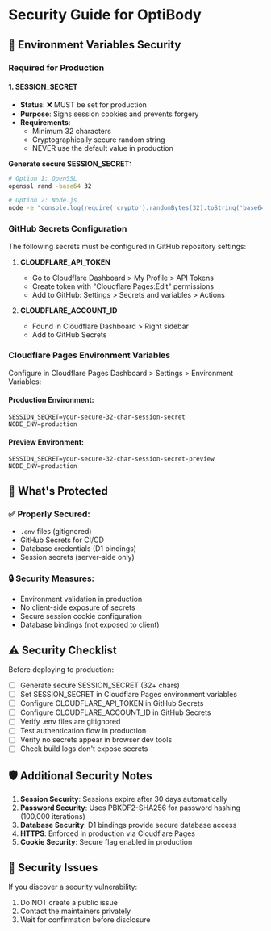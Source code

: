# Security Guide for OptiBody

## 🔐 Environment Variables Security

### Required for Production

#### 1. SESSION_SECRET
- **Status**: ❌ MUST be set for production
- **Purpose**: Signs session cookies and prevents forgery
- **Requirements**: 
  - Minimum 32 characters
  - Cryptographically secure random string
  - NEVER use the default value in production

**Generate secure SESSION_SECRET:**
```bash
# Option 1: OpenSSL
openssl rand -base64 32

# Option 2: Node.js
node -e "console.log(require('crypto').randomBytes(32).toString('base64'))"
```

### GitHub Secrets Configuration

The following secrets must be configured in GitHub repository settings:

1. **CLOUDFLARE_API_TOKEN**
   - Go to Cloudflare Dashboard > My Profile > API Tokens
   - Create token with "Cloudflare Pages:Edit" permissions
   - Add to GitHub: Settings > Secrets and variables > Actions

2. **CLOUDFLARE_ACCOUNT_ID**
   - Found in Cloudflare Dashboard > Right sidebar
   - Add to GitHub Secrets

### Cloudflare Pages Environment Variables

Configure in Cloudflare Pages Dashboard > Settings > Environment Variables:

#### Production Environment:
```
SESSION_SECRET=your-secure-32-char-session-secret
NODE_ENV=production
```

#### Preview Environment:
```
SESSION_SECRET=your-secure-32-char-session-secret-preview
NODE_ENV=production
```

## 🚫 What's Protected

### ✅ Properly Secured:
- `.env` files (gitignored)
- GitHub Secrets for CI/CD
- Database credentials (D1 bindings)
- Session secrets (server-side only)

### 🔒 Security Measures:
- Environment validation in production
- No client-side exposure of secrets
- Secure session cookie configuration
- Database bindings (not exposed to client)

## ⚠️ Security Checklist

Before deploying to production:

- [ ] Generate secure SESSION_SECRET (32+ chars)
- [ ] Set SESSION_SECRET in Cloudflare Pages environment variables
- [ ] Configure CLOUDFLARE_API_TOKEN in GitHub Secrets
- [ ] Configure CLOUDFLARE_ACCOUNT_ID in GitHub Secrets
- [ ] Verify .env files are gitignored
- [ ] Test authentication flow in production
- [ ] Verify no secrets appear in browser dev tools
- [ ] Check build logs don't expose secrets

## 🛡️ Additional Security Notes

1. **Session Security**: Sessions expire after 30 days automatically
2. **Password Security**: Uses PBKDF2-SHA256 for password hashing (100,000 iterations)
3. **Database Security**: D1 bindings provide secure database access
4. **HTTPS**: Enforced in production via Cloudflare Pages
5. **Cookie Security**: Secure flag enabled in production

## 🚨 Security Issues

If you discover a security vulnerability:
1. Do NOT create a public issue
2. Contact the maintainers privately
3. Wait for confirmation before disclosure